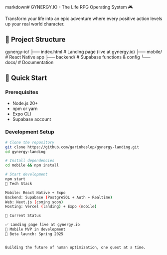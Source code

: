 markdown# GYNERGY.IO - The Life RPG Operating System 🎮

Transform your life into an epic adventure where every positive action levels up your real world character.

## 🌟 Project Structure
gynergy-io/
├── index.html          # Landing page (live at gynergy.io)
├── mobile/            # React Native app
├── backend/           # Supabase functions & config
└── docs/              # Documentation

## 🚀 Quick Start

### Prerequisites
- Node.js 20+
- npm or yarn
- Expo CLI
- Supabase account

### Development Setup

```bash
# Clone the repository
git clone https://github.com/garinheslop/gynergy-landing.git
cd gynergy-landing

# Install dependencies
cd mobile && npm install

# Start development
npm start
📱 Tech Stack

Mobile: React Native + Expo
Backend: Supabase (PostgreSQL + Auth + Realtime)
Web: Next.js (coming soon)
Hosting: Vercel (landing) + Expo (mobile)

🎯 Current Status

✅ Landing page live at gynergy.io
🚧 Mobile MVP in development
📅 Beta launch: Spring 2025


Building the future of human optimization, one quest at a time.
